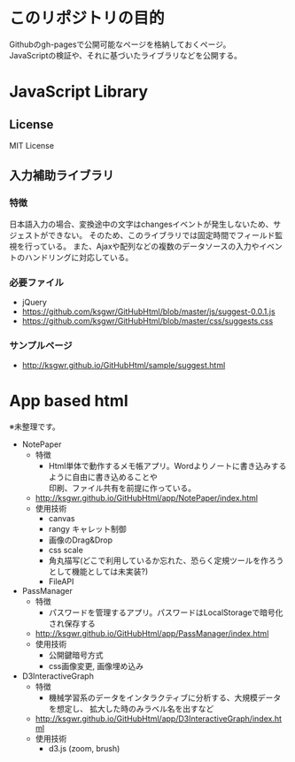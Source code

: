 # このリポジトリの目的

Githubのgh-pagesで公開可能なページを格納しておくページ。  
JavaScriptの検証や、それに基づいたライブラリなどを公開する。

# JavaScript Library
## License

MIT License

## 入力補助ライブラリ
### 特徴

日本語入力の場合、変換途中の文字はchangesイベントが発生しないため、サジェストができない。
そのため、このライブラリでは固定時間でフィールド監視を行っている。
また、Ajaxや配列などの複数のデータソースの入力やイベントのハンドリングに対応している。

### 必要ファイル

* jQuery
* https://github.com/ksgwr/GitHubHtml/blob/master/js/suggest-0.0.1.js
* https://github.com/ksgwr/GitHubHtml/blob/master/css/suggests.css

### サンプルページ

* http://ksgwr.github.io/GitHubHtml/sample/suggest.html

# App based html

※未整理です。

* NotePaper
    * 特徴
        * Html単体で動作するメモ帳アプリ。Wordよりノートに書き込みするように自由に書き込めることや  
        印刷、ファイル共有を前提に作っている。
    * http://ksgwr.github.io/GitHubHtml/app/NotePaper/index.html
    * 使用技術
       * canvas
       * rangy キャレット制御
       * 画像のDrag&Drop
       * css scale
       * 角丸描写(どこで利用しているか忘れた、恐らく定規ツールを作ろうとして機能としては未実装?)
       * FileAPI
* PassManager
    * 特徴
        * パスワードを管理するアプリ。パスワードはLocalStorageで暗号化され保存する
    * http://ksgwr.github.io/GitHubHtml/app/PassManager/index.html
    * 使用技術
        * 公開鍵暗号方式
        * css画像変更, 画像埋め込み
* D3InteractiveGraph
    * 特徴
      * 機械学習系のデータをインタラクティブに分析する、大規模データを想定し、
        拡大した時のみラベル名を出すなど
    * http://ksgwr.github.io/GitHubHtml/app/D3InteractiveGraph/index.html
    * 使用技術
      * d3.js (zoom, brush)
